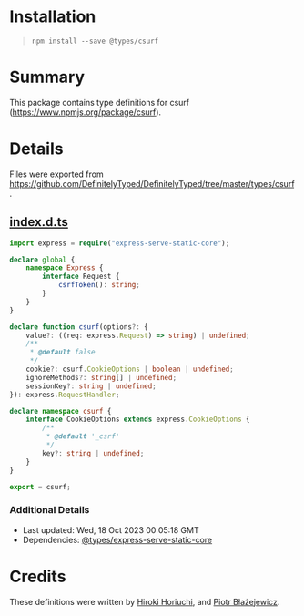 # Installation
> `npm install --save @types/csurf`

# Summary
This package contains type definitions for csurf (https://www.npmjs.org/package/csurf).

# Details
Files were exported from https://github.com/DefinitelyTyped/DefinitelyTyped/tree/master/types/csurf.
## [index.d.ts](https://github.com/DefinitelyTyped/DefinitelyTyped/tree/master/types/csurf/index.d.ts)
````ts
import express = require("express-serve-static-core");

declare global {
    namespace Express {
        interface Request {
            csrfToken(): string;
        }
    }
}

declare function csurf(options?: {
    value?: ((req: express.Request) => string) | undefined;
    /**
     * @default false
     */
    cookie?: csurf.CookieOptions | boolean | undefined;
    ignoreMethods?: string[] | undefined;
    sessionKey?: string | undefined;
}): express.RequestHandler;

declare namespace csurf {
    interface CookieOptions extends express.CookieOptions {
        /**
         * @default '_csrf'
         */
        key?: string | undefined;
    }
}

export = csurf;

````

### Additional Details
 * Last updated: Wed, 18 Oct 2023 00:05:18 GMT
 * Dependencies: [@types/express-serve-static-core](https://npmjs.com/package/@types/express-serve-static-core)

# Credits
These definitions were written by [Hiroki Horiuchi](https://github.com/horiuchi), and [Piotr Błażejewicz](https://github.com/peterblazejewicz).
